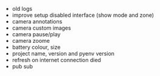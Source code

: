 - old logs
- improve setup disabled interface (show mode and zone)
- camera annotations
- camera custom images
- camera pause/play
- camera zoome
- battery colour, size
- project name, version and pyenv version
- refresh on internet connection died
- pub sub
